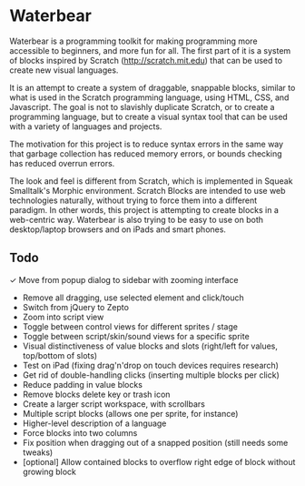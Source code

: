 # Waterbear

Waterbear is a programming toolkit for making programming more accessible to beginners, and more fun for all. The first part of it is a system of blocks inspired by Scratch (http://scratch.mit.edu) that can be used to create new visual languages.

It is an attempt to create a system of draggable, snappable blocks, similar to what is used in the Scratch programming language, using HTML, CSS, and Javascript. The goal is not to slavishly duplicate Scratch, or to create a programming language, but to create a visual syntax tool that can be used with a variety of languages and projects.

The motivation for this project is to reduce syntax errors in the same way that garbage collection has reduced memory errors, or bounds checking has reduced overrun errors.

The look and feel is different from Scratch, which is implemented in Squeak Smalltalk's Morphic environment. Scratch Blocks are intended to use web technologies naturally, without trying to force them into a different paradigm. In other words, this project is attempting to create blocks in a web-centric way. Waterbear is also trying to be easy to use on both desktop/laptop browsers and on iPads and smart phones.

## Todo

✓ Move from popup dialog to sidebar with zooming interface
* Remove all dragging, use selected element and click/touch
* Switch from jQuery to Zepto
* Zoom into script view
* Toggle between control views for different sprites / stage
* Toggle between script/skin/sound views for a specific sprite
* Visual distinctiveness of value blocks and slots (right/left for values, top/bottom of slots)
* Test on iPad (fixing drag'n'drop on touch devices requires research)
* Get rid of double-handling clicks (inserting multiple blocks per click)
* Reduce padding in value blocks
* Remove blocks delete key or trash icon
* Create a larger script workspace, with scrollbars
* Multiple script blocks (allows one per sprite, for instance)
* Higher-level description of a language
* Force blocks into two columns
* Fix position when dragging out of a snapped position (still needs some tweaks)
* [optional] Allow contained blocks to overflow right edge of block without growing block



